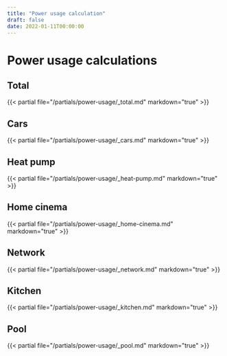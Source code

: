 ```yaml
---
title: "Power usage calculation"
draft: false
date: 2022-01-11T00:00:00
---
```


# Power usage calculations

## Total
<div class='simple-value-table with-total'>
{{< partial file="/partials/power-usage/_total.md" markdown="true" >}}
</div>

## Cars
<div class='simple-value-table with-total'>
{{< partial file="/partials/power-usage/_cars.md" markdown="true" >}}
</div>

## Heat pump
<div class='simple-value-table with-total'>
{{< partial file="/partials/power-usage/_heat-pump.md" markdown="true" >}}
</div>

## Home cinema
<div class='simple-value-table with-total'>
{{< partial file="/partials/power-usage/_home-cinema.md" markdown="true" >}}
</div>

## Network
<div class='simple-value-table with-total'>
{{< partial file="/partials/power-usage/_network.md" markdown="true" >}}
</div>

## Kitchen
<div class='simple-value-table with-total'>
{{< partial file="/partials/power-usage/_kitchen.md" markdown="true" >}}
</div>

## Pool
<div class='simple-value-table with-total'>
{{< partial file="/partials/power-usage/_pool.md" markdown="true" >}}
</div>